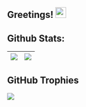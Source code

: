 <h2>Greetings! <img src="https://static.wikia.nocookie.net/wowpedia/images/e/e7/Tauren_Dancing.gif/revision/latest/scale-to-width-down/250?cb=20090606164129" width="25" /></h3>


<h2>Github Stats:</h3>

| <a href="#"><img align="center" src="https://github-readme-stats.vercel.app/api?username=ivanthreetimes&count_private=true&show_icons=true&theme=dark" /></a> | <a href="#"><img align="center" src="https://github-readme-stats.vercel.app/api/top-langs/?username=ivanthreetimes&layout=compact&theme=dark"/></a> |
| ------------- | ------------- |


<h2>GitHub Trophies</h3>

<a href="#"><img align="center" src="https://github-profile-trophy.vercel.app/?username=ryo-ma&theme=juicyfresh" /></a>



